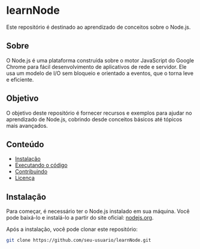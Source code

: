 # learnNode

Este repositório é destinado ao aprendizado de conceitos sobre o Node.js.

## Sobre

O Node.js é uma plataforma construída sobre o motor JavaScript do Google Chrome para fácil desenvolvimento de aplicativos de rede e servidor. Ele usa um modelo de I/O sem bloqueio e orientado a eventos, que o torna leve e eficiente.

## Objetivo

O objetivo deste repositório é fornecer recursos e exemplos para ajudar no aprendizado de Node.js, cobrindo desde conceitos básicos até tópicos mais avançados.

## Conteúdo

- [Instalação](#instalação)
- [Executando o código](#executando-o-código)
- [Contribuindo](#contribuindo)
- [Licença](#licença)

## Instalação

Para começar, é necessário ter o Node.js instalado em sua máquina. Você pode baixá-lo e instalá-lo a partir do site oficial: [nodejs.org](https://nodejs.org/).

Após a instalação, você pode clonar este repositório:

```bash
git clone https://github.com/seu-usuario/learnNode.git
